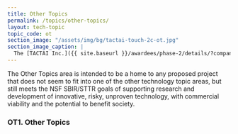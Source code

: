 ```yaml
---
title: Other Topics
permalink: /topics/other-topics/
layout: tech-topic
topic_code: ot
section_image: "/assets/img/bg/tactai-touch-2c-ot.jpg"
section_image_caption: |
  The [TACTAI Inc.]({{ site.baseurl }}/awardees/phase-2/details/?company=tactai#tactai)'s TactaiTouch™ is a VR/AR interaction device offering a natural touch experience.
---
```


The Other Topics area is intended to be a home to any proposed project that does not seem to fit into one of the other technology topic areas, but still meets the NSF SBIR/STTR goals of supporting research and development of innovative, risky, unproven technology, with commercial viability and the potential to benefit society. 

### OT1. Other Topics
